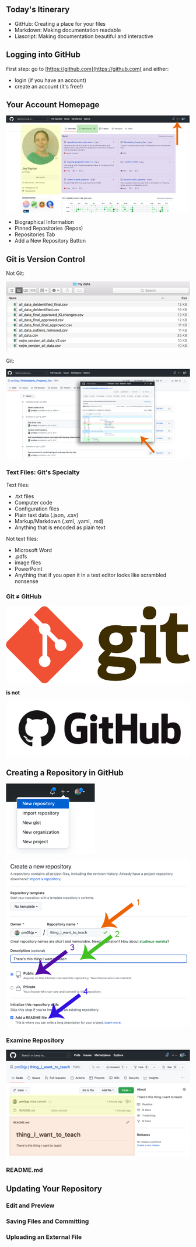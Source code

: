 <!--
title: GitHub
mode: Presentation
-->

## Today's Itinerary

* GitHub: Creating a place for your files
* Markdown: Making documentation readable
* Liascript: Making documentation beautiful and interactive

## Logging into GitHub

First step: go to [https://github.com](https://github.com) and either:

* login (if you have an account)
* create an account (it's free!)

## Your Account Homepage

![](media/github_account_home.png)<!-- style = "max-width:800px; border: 1px solid;" -->

* Biographical Information
* Pinned Repositories (Repos)
* Repositories Tab
* Add a New Repository Button

## Git is Version Control

Not Git:

![](media/primitive_version_control.png)<!-- style = "max-width:600px; border: 1px solid;" -->

Git:

![](media/git_commits.png)<!-- style = "border: 1px solid;" -->


### Text Files: Git's Specialty

Text files:

* .txt files
* Computer code
* Configuration files
* Plain text data (.json, .csv)
* Markup/Markdown (.xml, .yaml, .md)
* Anything that is encoded as plain text

Not text files:

* Microsoft Word
* .pdfs
* image files
* PowerPoint
* Anything that if you open it in a text editor looks like scrambled nonsense

### Git ≠ GitHub

![](media/git_logo.png)<!-- style = "max-width: 150px;" -->

**is not**

![](media/github_logo.png)<!-- style = "max-width: 200px;"-->

## Creating a Repository in GitHub

![](media/new_repository_button.png)<!-- style = "border: 1px solid;" -->

![](media/new_repository_form.png)<!-- style = "border: 1px solid;" -->

### Examine Repository

![](media/repository_view.png)<!-- style = "border: 1px solid;" -->

### README.md



## Updating Your Repository

### Edit and Preview

### Saving Files and Committing

### Uploading an External File
